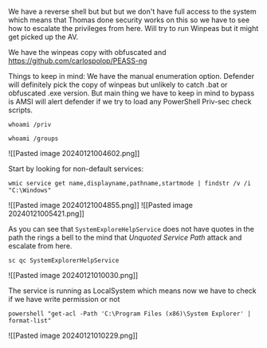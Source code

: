 
We have a reverse shell but but but we don't have full access to the system which means that Thomas done security works on this so we have to see how to escalate the privileges from here. Will try to run Winpeas but it might get picked up the AV.

We have the winpeas copy with obfuscated and  
https://github.com/carlospolop/PEASS-ng

Things to keep in mind:
We have the manual enumeration option.
Defender will definitely pick the copy of winpeas but unlikely to catch .bat or obfuscated .exe
version.
But main thing we have to keep in mind to bypass is AMSI will alert defender if we try to 
load any PowerShell Priv-sec check scripts.

```
whoami /priv
```

```
whoami /groups
```
![[Pasted image 20240121004602.png]]

Start by looking for non-default services:
```
wmic service get name,displayname,pathname,startmode | findstr /v /i "C:\Windows"
```
![[Pasted image 20240121004855.png]]
![[Pasted image 20240121005421.png]]

As you can see that `SystemExploreHelpService` does not have quotes in the path the rings a bell to the mind that _Unquoted Service Path_ attack and escalate from here.

```
sc qc SystemExplorerHelpService
```
![[Pasted image 20240121010030.png]]

The service is running as LocalSystem which means now we have to check if we have write permission or not
```
powershell "get-acl -Path 'C:\Program Files (x86)\System Explorer' | format-list"
```
![[Pasted image 20240121010229.png]]

